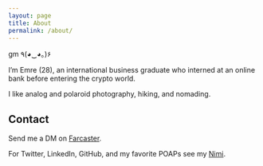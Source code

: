 ```yaml
---
layout: page
title: About
permalink: /about/
---
```


gm ٩(◕‿◕｡)۶

I’m Emre (28), an international business graduate who interned at an online bank before entering the crypto world.

I like analog and polaroid photography, hiking, and nomading.

## Contact
Send me a DM on [Farcaster](https://warpcast.com/ekinci.eth). 

For Twitter, LinkedIn, GitHub, and my favorite POAPs see my [Nimi](https://ekinci.eth.limo/).
